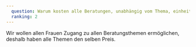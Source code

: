 ```yaml
---
  question: Warum kosten alle Beratungen, unabhängig vom Thema, einheitlich 50 €?
  ranking: 2
---
```


Wir wollen allen Frauen Zugang zu allen Beratungsthemen ermöglichen, deshalb haben alle Themen den selben Preis.

